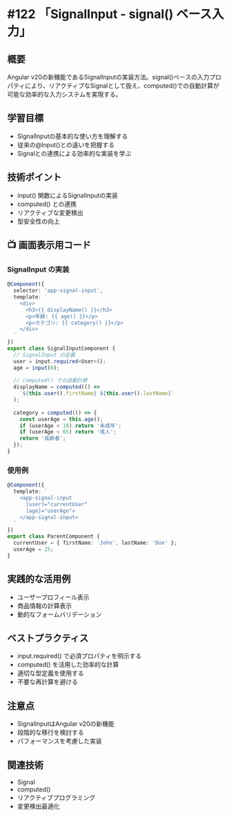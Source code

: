 # #122 「SignalInput - signal() ベース入力」

## 概要
Angular v20の新機能であるSignalInputの実装方法。signal()ベースの入力プロパティにより、リアクティブなSignalとして扱え、computed()での自動計算が可能な効率的な入力システムを実現する。

## 学習目標
- SignalInputの基本的な使い方を理解する
- 従来の@Input()との違いを把握する
- Signalとの連携による効率的な実装を学ぶ

## 技術ポイント
- input() 関数によるSignalInputの実装
- computed() との連携
- リアクティブな変更検出
- 型安全性の向上

## 📺 画面表示用コード

### SignalInput の実装
```typescript
@Component({
  selector: 'app-signal-input',
  template: `
    <div>
      <h3>{{ displayName() }}</h3>
      <p>年齢: {{ age() }}</p>
      <p>カテゴリ: {{ category() }}</p>
    </div>
  `
})
export class SignalInputComponent {
  // SignalInput の定義
  user = input.required<User>();
  age = input(0);
  
  // computed() での自動計算
  displayName = computed(() => 
    `${this.user().firstName} ${this.user().lastName}`
  );
  
  category = computed(() => {
    const userAge = this.age();
    if (userAge < 18) return '未成年';
    if (userAge < 65) return '成人';
    return '高齢者';
  });
}
```

### 使用例
```typescript
@Component({
  template: `
    <app-signal-input 
      [user]="currentUser"
      [age]="userAge">
    </app-signal-input>
  `
})
export class ParentComponent {
  currentUser = { firstName: 'John', lastName: 'Doe' };
  userAge = 25;
}
```

## 実践的な活用例
- ユーザープロフィール表示
- 商品情報の計算表示
- 動的なフォームバリデーション

## ベストプラクティス
- input.required() で必須プロパティを明示する
- computed() を活用した効率的な計算
- 適切な型定義を使用する
- 不要な再計算を避ける

## 注意点
- SignalInputはAngular v20の新機能
- 段階的な移行を検討する
- パフォーマンスを考慮した実装

## 関連技術
- Signal
- computed()
- リアクティブプログラミング
- 変更検出最適化
